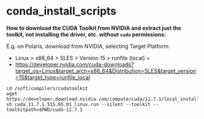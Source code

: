 # conda_install_scripts

**How to download the CUDA Toolkit from NVIDIA and extract just the toolkit, not installing the driver, etc. without `sudo` permissions:**

E.g. on Polaris, download from NVIDIA, selecting Target Platform:
- Linux > x86_64 > SLES > Version 15 > runfile (local) =
- https://developer.nvidia.com/cuda-downloads?target_os=Linux&target_arch=x86_64&Distribution=SLES&target_version=15&target_type=runfile_local
```
cd /soft/compilers/cudatoolkit
wget https://developer.download.nvidia.com/compute/cuda/11.7.1/local_installers/cuda_11.7.1_515.65.01_linux.run
sh cuda_11.7.1_515.65.01_linux.run --silent --toolkit --toolkitpath=$PWD/cuda-11.7.1
```
